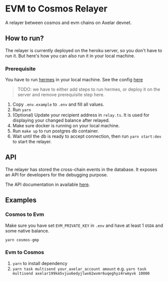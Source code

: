 # EVM to Cosmos Relayer

A relayer between cosmos and evm chains on Axelar devnet.

## How to run?

The relayer is currently deployed on the heroku server, so you don't have to run it. But here's how you can also run it in your local machine.

### Prerequisite

You have to run [hermes](https://github.com/informalsystems/hermes) in your local machine. See the config [here](https://github.com/axelarnetwork/evm-cosmos-gmp-sample/blob/main/devnet-vx/sample-hermes-config.toml)

> TODO: we have to either add steps to run hermes, or deploy it on the server and remove prerequisite step here.

1. Copy `.env.example` to `.env` and fill all values.
2. Run `yarn`
3. (Optional) Update your recipient address in `relay.ts`. It is used for displaying your changed balance after relayed.
4. Make sure docker is running on your local machine.
5. Run `make up` to run postgres db container.
6. Wait until the db is ready to accept connection, then run `yarn start:dev` to start the relayer.

## API

The relayer has stored the cross-chain events in the database. It exposes an API for developers for the debugging purpose.

The API documentation in available [here](https://evm-cosmos-relayer.herokuapp.com/documentation).

## Examples

### Cosmos to Evm

Make sure you have set `EVM_PRIVATE_KEY` in `.env` and have at least 1 `USDA` and some native balance.

```
yarn cosmos-gmp
```

### Evm to Cosmos

1. `yarn` to install dependency
2. `yarn task multisend your_axelar_account amount` e.g. `yarn task multisend axelar199km5vjuu6edyjlwx62wvmr6uqeghyz4rwmyvk 10000`
